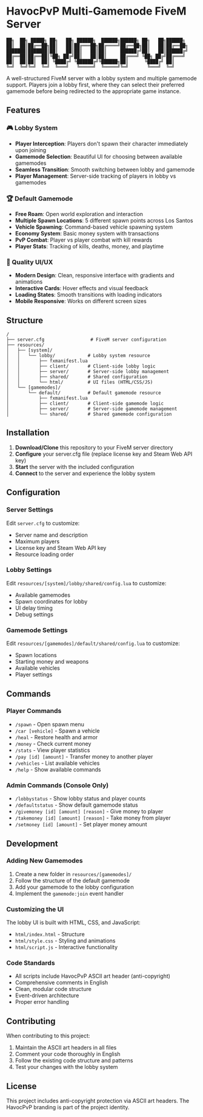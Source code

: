 # HavocPvP Multi-Gamemode FiveM Server

```
██╗  ██╗ █████╗ ██╗   ██╗ ██████╗  ██████╗██████╗ ██╗   ██╗██████╗ 
██║  ██║██╔══██╗██║   ██║██╔═══██╗██╔════╝██╔══██╗██║   ██║██╔══██╗
███████║███████║██║   ██║██║   ██║██║     ██████╔╝██║   ██║██████╔╝
██╔══██║██╔══██║╚██╗ ██╔╝██║   ██║██║     ██╔═══╝ ╚██╗ ██╔╝██╔═══╝ 
██║  ██║██║  ██║ ╚████╔╝ ╚██████╔╝╚██████╗██║      ╚████╔╝ ██║     
╚═╝  ╚═╝╚═╝  ╚═╝  ╚═══╝   ╚═════╝  ╚═════╝╚═╝       ╚═══╝  ╚═╝     
```

A well-structured FiveM server with a lobby system and multiple gamemode support. Players join a lobby first, where they can select their preferred gamemode before being redirected to the appropriate game instance.

## Features

### 🎮 Lobby System
- **Player Interception**: Players don't spawn their character immediately upon joining
- **Gamemode Selection**: Beautiful UI for choosing between available gamemodes
- **Seamless Transition**: Smooth switching between lobby and gamemode
- **Player Management**: Server-side tracking of players in lobby vs gamemodes

### 🏆 Default Gamemode
- **Free Roam**: Open world exploration and interaction
- **Multiple Spawn Locations**: 5 different spawn points across Los Santos
- **Vehicle Spawning**: Command-based vehicle spawning system
- **Economy System**: Basic money system with transactions
- **PvP Combat**: Player vs player combat with kill rewards
- **Player Stats**: Tracking of kills, deaths, money, and playtime

### 🎨 Quality UI/UX
- **Modern Design**: Clean, responsive interface with gradients and animations
- **Interactive Cards**: Hover effects and visual feedback
- **Loading States**: Smooth transitions with loading indicators
- **Mobile Responsive**: Works on different screen sizes

## Structure

```
/
├── server.cfg                 # FiveM server configuration
├── resources/
│   ├── [system]/
│   │   └── lobby/            # Lobby system resource
│   │       ├── fxmanifest.lua
│   │       ├── client/       # Client-side lobby logic
│   │       ├── server/       # Server-side lobby management
│   │       ├── shared/       # Shared configuration
│   │       └── html/         # UI files (HTML/CSS/JS)
│   └── [gamemodes]/
│       └── default/          # Default gamemode resource
│           ├── fxmanifest.lua
│           ├── client/       # Client-side gamemode logic
│           ├── server/       # Server-side gamemode management
│           └── shared/       # Shared gamemode configuration
```

## Installation

1. **Download/Clone** this repository to your FiveM server directory
2. **Configure** your server.cfg file (replace license key and Steam Web API key)
3. **Start** the server with the included configuration
4. **Connect** to the server and experience the lobby system

## Configuration

### Server Settings
Edit `server.cfg` to customize:
- Server name and description
- Maximum players
- License key and Steam Web API key
- Resource loading order

### Lobby Settings
Edit `resources/[system]/lobby/shared/config.lua` to customize:
- Available gamemodes
- Spawn coordinates for lobby
- UI delay timing
- Debug settings

### Gamemode Settings
Edit `resources/[gamemodes]/default/shared/config.lua` to customize:
- Spawn locations
- Starting money and weapons
- Available vehicles
- Player settings

## Commands

### Player Commands
- `/spawn` - Open spawn menu
- `/car [vehicle]` - Spawn a vehicle
- `/heal` - Restore health and armor
- `/money` - Check current money
- `/stats` - View player statistics
- `/pay [id] [amount]` - Transfer money to another player
- `/vehicles` - List available vehicles
- `/help` - Show available commands

### Admin Commands (Console Only)
- `/lobbystatus` - Show lobby status and player counts
- `/defaultstatus` - Show default gamemode status
- `/givemoney [id] [amount] [reason]` - Give money to player
- `/takemoney [id] [amount] [reason]` - Take money from player
- `/setmoney [id] [amount]` - Set player money amount

## Development

### Adding New Gamemodes
1. Create a new folder in `resources/[gamemodes]/`
2. Follow the structure of the default gamemode
3. Add your gamemode to the lobby configuration
4. Implement the `gamemode:join` event handler

### Customizing the UI
The lobby UI is built with HTML, CSS, and JavaScript:
- `html/index.html` - Structure
- `html/style.css` - Styling and animations
- `html/script.js` - Interactive functionality

### Code Standards
- All scripts include HavocPvP ASCII art header (anti-copyright)
- Comprehensive comments in English
- Clean, modular code structure
- Event-driven architecture
- Proper error handling

## Contributing

When contributing to this project:
1. Maintain the ASCII art headers in all files
2. Comment your code thoroughly in English
3. Follow the existing code structure and patterns
4. Test your changes with the lobby system

## License

This project includes anti-copyright protection via ASCII art headers. The HavocPvP branding is part of the project identity.
